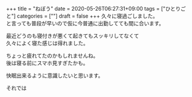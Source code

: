 +++
title = "ねぼう"
date = 2020-05-26T06:27:31+09:00
tags = ["ひとりごと"]
categories = [""]
draft = false
+++
久々に寝過ごしました。  
と言っても普段が早いので仮に今普通に出勤してても間に合います。

最近どうのも寝付きが悪くて起きてもスッキリしてなくて  
久々によく寝た感じは得れました。

ちょっと疲れてたのかもしれませんね。  
後は寝る前にスマホ見すぎたかも。

快眠出来るように意識したいと思います。

それでは
